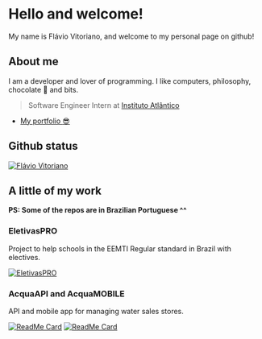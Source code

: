 
# Hello and welcome!
My name is Flávio Vitoriano, and welcome to my personal page on github!

## About me
I am a developer and lover of programming. I like computers, philosophy, chocolate :chocolate_bar: and bits.

> Software Engineer Intern at [Instituto Atlântico](https://www.atlantico.com.br/)

* [My portfolio :sunglasses:](https://flaviovitoriano.github.io/portfolio/)

## Github status
[![Flávio Vitoriano](https://github-readme-stats.vercel.app/api?username=flavioVitoriano&show_icons=true&count_private=true)](https://github.com/anandmainali)

## A little of my work
**PS: Some of the repos are in Brazilian Portuguese ^^**

### EletivasPRO
Project to help schools in the EEMTI Regular standard in Brazil with electives.

[![EletivasPRO](https://github-readme-stats.vercel.app/api/pin/?username=flavioVitoriano&repo=EletivasPro&show_owner=true)](https://github.com/anandmainali/PackageTemplate)

### AcquaAPI and AcquaMOBILE
API and mobile app for managing water sales stores.

[![ReadMe Card](https://github-readme-stats.vercel.app/api/pin/?username=flavioVitoriano&repo=acquaapi&show_owner=true)](https://github.com/anandmainali/PackageTemplate)
[![ReadMe Card](https://github-readme-stats.vercel.app/api/pin/?username=flavioVitoriano&repo=acquamobile&show_owner=true)](https://github.com/anandmainali/PackageTemplate)
